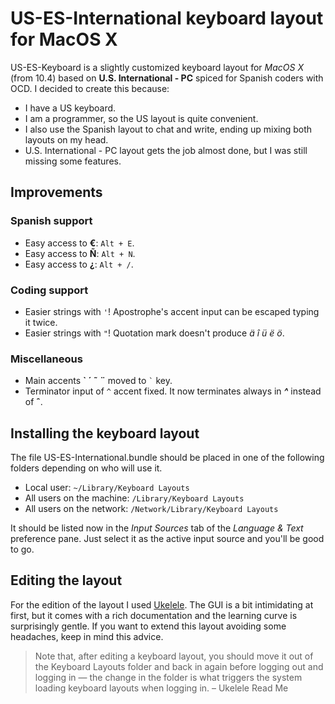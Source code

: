 US-ES-International keyboard layout for MacOS X 
===============================================

US-ES-Keyboard is a slightly customized keyboard layout for _MacOS X_ (from 10.4) based on __U.S. International - PC__ spiced for Spanish coders with OCD. I decided to create this because:

* I have a US keyboard.
* I am a programmer, so the US layout is quite convenient.
* I also use the Spanish layout to chat and write, ending up mixing both layouts on my head.
* U.S. International - PC layout gets the job almost done, but I was still missing some features.

Improvements
------------
### Spanish support
* Easy access to __€__: ``` Alt + E ```.
* Easy access to __Ñ__: ``` Alt + N ```.
* Easy access to __¿__: ``` Alt + / ```.

### Coding support
* Easier strings with ```'```! Apostrophe's accent input can be escaped typing it twice.
* Easier strings with ```"```! Quotation mark doesn't produce _ä î ü ë ö_.

### Miscellaneous
* Main accents __\` ´ ˜ ¨__ moved to ``` ` ``` key.
* Terminator input of ``` ^ ``` accent fixed. It now terminates always in ___^___ instead of __ˆ__.

Installing the keyboard layout
------------------------------
The file US-ES-International.bundle should be placed in one of the following folders depending on who will use it.

* Local user: ``` ~/Library/Keyboard Layouts ```
* All users on the machine: ``` /Library/Keyboard Layouts ``` 
* All users on the network: ``` /Network/Library/Keyboard Layouts ```

It should be listed now in the _Input Sources_ tab of the _Language & Text_ preference pane. Just select it as the active input source and you'll be good to go.

Editing the layout
------------------
For the edition of the layout I used [Ukelele](http://scripts.sil.org/cms/scripts/page.php?item_id=ukelele). The GUI is a bit intimidating at first, but it comes with a rich documentation and the learning curve is surprisingly gentle. If you want to extend this layout avoiding some headaches, keep in mind this advice.

> Note that, after editing a keyboard layout, you should move it out of the Keyboard Layouts folder and back in again before logging out and logging in — the change in the folder is what triggers the system loading keyboard layouts when logging in. – Ukelele Read Me
